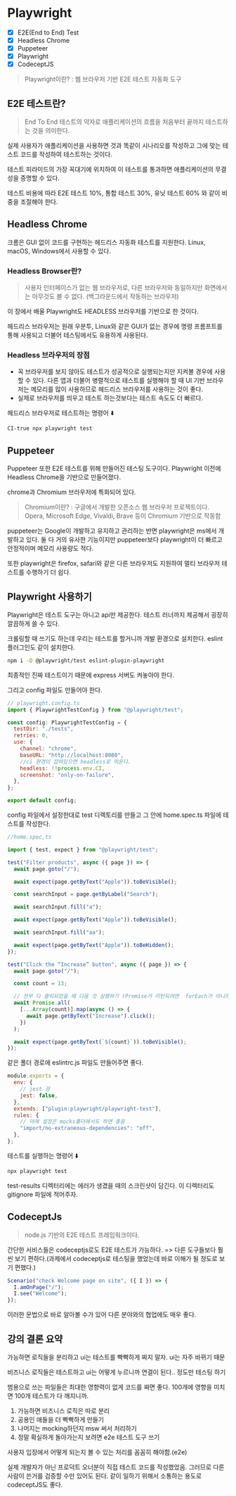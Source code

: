 # Playwright

- [x] E2E(End to End) Test
- [x] Headless Chrome
- [x] Puppeteer
- [x] Playwright
- [x] CodeceptJS

> Playwright이란? : 웹 브라우저 기반 E2E 테스트 자동화 도구

## E2E 테스트란?

> End To End 테스트의 약자로 애플리케이션의 흐름을 처음부터 끝까지 테스트하는 것을 의미한다.

실제 사용자가 애플리케이션을 사용하면 것과 똑같이 시나리오를 작성하고 그에 맞는 테스트 코드를 작성하여 테스트하는 것이다.

테스트 피라미드의 가장 꼭대기에 위치하여 이 테스트를 통과하면 애플리케이션의 무결성을 증명할 수 있다.

테스트 비용에 따라 E2E 테스트 10%, 통합 테스트 30%, 유닛 테스트 60% 와 같이 비중을 조절해야 한다.

## Headless Chrome

크롬은 GUI 없이 코드를 구현하는 헤드리스 자동화 테스트를 지원한다. Linux, macOS, Windows에서 사용할 수 있다.

### Headless Browser란?

> 사용자 인터페이스가 없는 웹 브라우저로, 다른 브라우저와 동일하지만 화면에서는 아무것도 볼 수 없다. (백그라운드에서 작동하는 브라우저)

이 장에서 배울 Playwright도 HEADLESS 브라우저를 기반으로 한 것이다.

헤드리스 브라우저는 원래 우분투, Linux와 같은 GUI가 없는 경우에 명령 프롬프트를 통해 사용되고 더불어 테스팅에서도 유용하게 사용된다.

### Headless 브라우저의 장점

- 꼭 브라우저를 보지 않아도 테스트가 성공적으로 실행되는지만 지켜볼 경우에 사용할 수 있다. 다른 앱과 더불어 병렬적으로 테스트를 실행해야 할 때 UI 기반 브라우저는 메모리를 많이 사용하므로 헤드리스 브라우저를 사용하는 것이 좋다.
- 실제로 브라우저를 띄우고 테스트 하는것보다는 테스트 속도도 더 빠르다.

헤드리스 브라우저로 테스트하는 명령어 ⬇️

```bash
CI-true npx playwright test
```

## Puppeteer

Puppeteer 또한 E2E 테스트를 위해 만들어진 테스팅 도구이다. Playwright 이전에 Headless Chrome을 기반으로 만들어졌다.

chrome과 Chromium 브라우저에 특화되어 있다.

> Chromium이란? : 구글에서 개발한 오픈소스 웹 브라우저 프로젝트이다. Opera, Microsoft Edge, Vivaldi, Brave 등이 Chromium 기반으로 작동함

puppeteer는 Google이 개발하고 유지하고 관리하는 반면 playwright은 ms에서 개발하고 있다. 둘 다 거의 유사한 기능이지만 puppeteer보다 playwright이 더 빠르고 안정적이며 메모리 사용량도 적다.

또한 playwright은 firefox, safari와 같은 다른 브라우저도 지원하여 멀티 브라우저 테스트를 수행하기 더 쉽다.

## Playwright 사용하기

Playwright은 테스트 도구는 아니고 api만 제공한다. 테스트 러너까지 제공해서 굉장히 깔끔하게 쓸 수 있다.

크롤링할 때 쓰기도 하는데 우리는 테스트를 할거니까 개발 환경으로 설치한다. eslint 플러그인도 같이 설치한다.

```bash
npm i -D @playwright/test eslint-plugin-playwright
```

최종적인 진짜 테스트이기 때문에 express 서버도 켜놓아야 한다.

그리고 config 파일도 만들어야 한다.

```javascript
// playwright.config.ts
import { PlaywrightTestConfig } from "@playwright/test";

const config: PlaywrightTestConfig = {
  testDir: "./tests",
  retries: 0,
  use: {
    channel: "chrome",
    baseURL: "http://localhost:8080",
    //ci 환경이 잡혀있으면 headless로 띄운다.
    headless: !!process.env.CI,
    screenshot: "only-on-failure",
  },
};

export default config;
```

config 파일에서 설정한대로 test 디렉토리를 만들고 그 안에 home.spec.ts 파일에 테스트를 작성한다.

```javascript
//home.spec,ts

import { test, expect } from "@playwright/test";

test("Filter products", async ({ page }) => {
  await page.goto("/");

  await expect(page.getByText("Apple")).toBeVisible();

  const searchInput = page.getByLabel("Search");

  await searchInput.fill("a");

  await expect(page.getByText("Apple")).toBeVisible();

  await searchInput.fill("aa");

  await expect(page.getByText("Apple")).toBeHidden();
});

test("Click the “Increase” button", async ({ page }) => {
  await page.goto("/");

  const count = 13;

  // 전부 다 클릭되었을 때 다음 것 실행하기 (Promise가 리턴되려면  forEach가 아니라 map써야함)
  await Promise.all(
    [...Array(count)].map(async () => {
      await page.getByText("Increase").click();
    })
  );

  await expect(page.getByText(`${count}`)).toBeVisible();
});
```

같은 폴더 경로에 eslintrc.js 파일도 만들어주면 좋다.

```javascript
module.exports = {
  env: {
    // jest 끔
    jest: false,
  },
  extends: ["plugin:playwright/playwright-test"],
  rules: {
    // 아래 설정은 mocks폴더에서도 하면 좋음
    "import/no-extraneous-dependencies": "off",
  },
};
```

테스트를 실행하는 명령어 ⬇️

```bash
npx playwright test
```

test-results 디렉터리에는 에러가 생겼을 때의 스크린샷이 담긴다. 이 디렉터리도 gitignore 파일에 적어주자.

## CodeceptJs

> node.js 기반의 E2E 테스트 프레임워크이다.

간단한 서비스들은 codeceptjs로도 E2E 테스트가 가능하다. => 다른 도구들보다 훨씬 보기 편하다.(과제에서 codeceptjs로 테스팅을 했었는데 바로 이해가 될 정도로 보기 편했다.)

```javascript
Scenario("check Welcome page on site", ({ I }) => {
  I.amOnPage("/");
  I.see("Welcome");
});
```

이러한 문법으로 바로 알아볼 수가 있어 다른 분야와의 협업에도 매우 좋다.

## 강의 결론 요약

가능하면 로직들을 분리하고 ui는 테스트를 빡빡하게 짜지 말자. ui는 자주 바뀌기 때문

비즈니스 로직들은 테스트하고 ui는 어떻게 누르니까 연결이 된다.. 정도만 테스팅 하기

범용으로 쓰는 파일들은 최대한 영향력이 없게 코드를 짜면 좋다. 100개에 영향을 미치면 100개 테스트가 다 깨지니까.

1. 가능하면 비즈니스 로직은 따로 분리
2. 공용인 애들을 더 빡빡하게 만들기
3. 나머지는 mocking하던지 msw 써서 처리하기
4. 정말 확실하게 돌아가는지 보려면 e2e 테스트 도구 쓰기

사용자 입장에서 어떻게 되는지 볼 수 있는 처리를 꼼꼼히 해야함.(e2e)

실제 개발자가 아닌 프로덕트 오너분이 직접 테스트 코드를 작성했었음. 그러므로 다른 사람이 쓴거를 검증할 수만 있어도 된다. 같이 일하기 위해서 소통하는 용도로 codeceptJS도 좋다.
